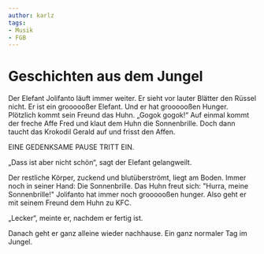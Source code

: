 ```yaml
---
author: karlz
tags:
- Musik
- FGB
---
```


# Geschichten aus dem Jungel

Der Elefant Jolifanto läuft immer weiter. Er sieht vor lauter Blätter den Rüssel nicht. Er ist ein groooooßer Elefant. Und er hat groooooßen Hunger. Plötzlich kommt sein Freund das Huhn. „Gogok gogok!“ Auf einmal kommt der freche Affe Fred und klaut dem Huhn die Sonnenbrille. Doch dann taucht das Krokodil Gerald auf und frisst den Affen.

EINE GEDENKSAME PAUSE TRITT EIN.

„Dass ist aber nicht schön“, sagt der Elefant gelangweilt.

Der restliche Körper, zuckend und blutüberströmt, liegt am Boden. Immer noch in seiner Hand: Die Sonnenbrille. Das Huhn freut sich: "Hurra, meine Sonnenbrille!" Jolifanto hat immer noch groooooßen hunger. Also geht er mit seinem Freund dem Huhn zu KFC.

„Lecker“, meinte er, nachdem er fertig ist.

Danach geht er ganz alleine wieder nachhause.
Ein ganz normaler Tag im Jungel.

